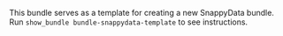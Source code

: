 This bundle serves as a template for creating a new SnappyData bundle. Run `show_bundle bundle-snappydata-template` to see instructions.
